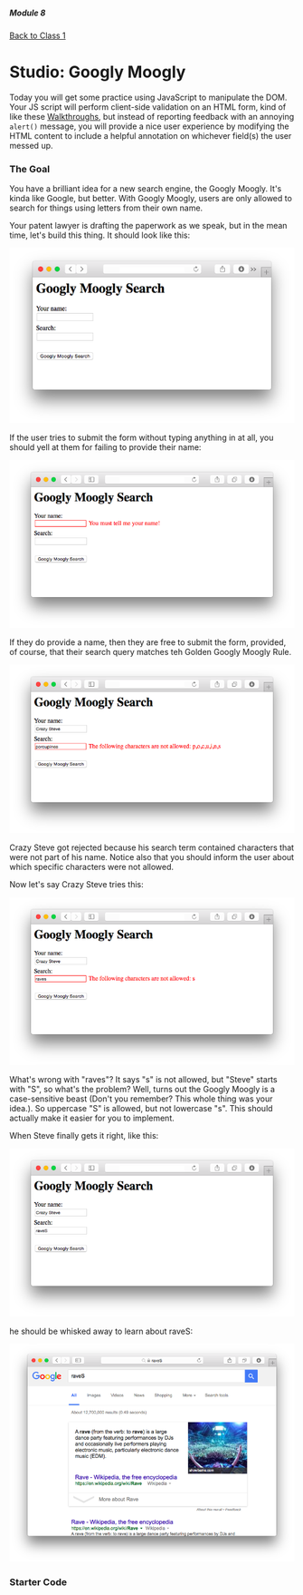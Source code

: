 ##### Module 8

[Back to Class 1](../../class1)

# Studio: Googly Moogly

Today you will get some practice using JavaScript to manipulate the DOM. Your JS script will perform client-side validation on an HTML form, kind of like these <a href="https://www.youtube.com/watch?v=eViManaIKkQ&index=9&list=PLhQjrBD2T382FjybRNOXyEdsjP9CNKJgb" target="_blank">Walkthroughs</a>, but instead of reporting feedback with an annoying `alert()` message, you will provide a nice user experience by modifying the HTML content to include a helpful annotation on whichever field(s) the user messed up.

### The Goal

You have a brilliant idea for a new search engine, the Googly Moogly. It's kinda like Google, but better. With Googly Moogly, users are only allowed to search for things using letters from their own name. 

Your patent lawyer is drafting the paperwork as we speak, but in the mean time, let's build this thing. It should look like this:

<img src="screenshots/blank.png"/>

If the user tries to submit the form without typing anything in at all, you should yell at them for failing to provide their name:

<img src="screenshots/invalid-noname.png"/>

If they do provide a name, then they are free to submit the form, provided, of course, that their search query matches teh Golden Googly Moogly Rule. 

<img src="screenshots/invalid-chars.png"/>

Crazy Steve got rejected because his search term contained characters that were not part of his name. Notice also that you should inform the user about which specific characters were not allowed.

Now let's say Crazy Steve tries this:

<img src="screenshots/invalid-casesensitive.png"/>

What's wrong with "raves"? It says "s" is not allowed, but "Steve" starts with "S", so what's the problem? Well, turns out the Googly Moogly is a case-sensitive beast (Don't you remember? This whole thing was your idea.). So uppercase "S" is allowed, but not lowercase "s". This should actually make it easier for you to implement.

When Steve finally gets it right, like this:

<img src="screenshots/valid.png"/>

he should be whisked away to learn about raveS:

<img src="screenshots/google.png"/>

### Starter Code
